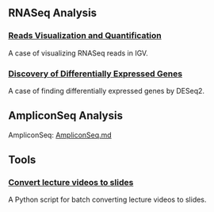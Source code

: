 ## RNASeq Analysis
### [Reads Visualization and Quantification](./RNASeq-IGV.md)
A case of visualizing RNASeq reads in IGV.
### [Discovery of Differentially Expressed Genes](./RNASeq-DESeq2.md)
A case of finding differentially expressed genes by DESeq2. 
## AmpliconSeq Analysis
AmpliconSeq: [AmpliconSeq.md](./AmpliconSeq.md)
## Tools 
### [Convert lecture videos to slides](./Convert-lecture-videos2slides.md)
A Python script for batch converting lecture videos to slides. 
